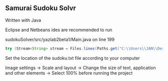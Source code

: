 ## Samurai Sudoku Solvr

Written with Java

Eclipse and Netbeans ides are recommended to run

sudokuSolver/src/yazlab2beta1/Main.java on line 199

```java
try (Stream<String> stream = Files.lines(Paths.get("C:\\Users\\JAN\\Desktop\\sudoku.txt"))) {
```

Set the location of the sudoku.txt file according to your computer

Image settings -> Scale and layout -> Change the size of text, application and other elements -> Select 100% before running the project
